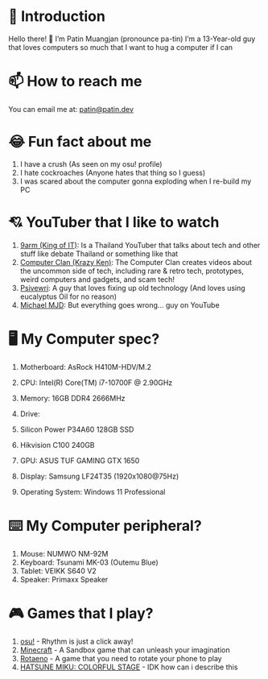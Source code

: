 # 🙏 Introduction

Hello there! 👋 I’m Patin Muangjan (pronounce pa-tin) I’m a 13-Year-old guy that loves computers so much that I want to hug a computer if I can

# 📫 How to reach me

You can email me at: [patin@patin.dev](mailto:patin@patin.dev)

# 😂 Fun fact about me

1. I have a crush (As seen on my osu! profile)
1. I hate cockroaches (Anyone hates that thing so I guess)
2. I was scared about the computer gonna exploding when I re-build my PC

# 💘 YouTuber that I like to watch

1. [9arm (King of IT)](https://www.youtube.com/@9arm.): Is a Thailand YouTuber that talks about tech and other stuff like debate Thailand or something like that
2. [Computer Clan (Krazy Ken)](https://www.youtube.com/@ComputerClan): The Computer Clan creates videos about the uncommon side of tech, including rare & retro tech, prototypes, weird computers and gadgets, and scam tech!
3. [Psivewri](https://www.youtube.com/@psivewri): A guy that loves fixing up old technology (And loves using eucalyptus Oil for no reason)
4. [Michael MJD](https://mjd.yt): But everything goes wrong... guy on YouTube

# 🖥️ My Computer spec?

1. Motherboard: AsRock H410M-HDV/M.2
2. CPU: Intel(R) Core(TM) i7-10700F @ 2.90GHz
3. Memory: 16GB DDR4 2666MHz

4. Drive:
 1. Silicon Power P34A60 128GB SSD 
 2. Hikvision C100 240GB

6. GPU: ASUS TUF GAMING GTX 1650
7. Display: Samsung LF24T35 (1920x1080@75Hz)
8. Operating System: Windows 11 Professional

# ⌨️ My Computer peripheral?

1. Mouse: NUMWO NM-92M
2. Keyboard: Tsunami MK-03 (Outemu Blue)
3. Tablet: VEIKK S640 V2
4. Speaker: Primaxx Speaker

# 🎮 Games that I play?

1. [osu!](http://osu.ppy.sh) - Rhythm is just a click away!
2. [Minecraft](https://minecraft.net) - A Sandbox game that can unleash your imagination
3. [Rotaeno](https://rotaeno.com) - A game that you need to rotate your phone to play
4. [HATSUNE MIKU: COLORFUL STAGE](https://www.colorfulstage.com/) - IDK how can i describe this
